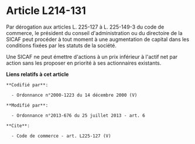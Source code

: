 # Article L214-131

Par dérogation aux articles L. 225-127 à L. 225-149-3 du code de commerce, le président du conseil d'administration ou du
directoire de la SICAF peut procéder à tout moment à une augmentation de capital dans les conditions fixées par les statuts
de la société. 

Une SICAF ne peut émettre d'actions à un prix inférieur à l'actif net par action sans les proposer en priorité à ses
actionnaires existants.

**Liens relatifs à cet article**

	**Codifié par**:

	  - Ordonnance n°2000-1223 du 14 décembre 2000 (V)

	**Modifié par**:

	  - Ordonnance n°2013-676 du 25 juillet 2013 - art. 6

	**Cite**:

	  - Code de commerce - art. L225-127 (V)
